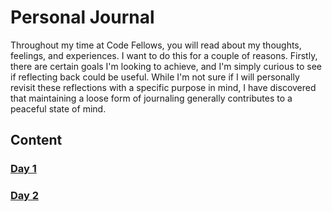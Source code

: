 # Personal Journal

Throughout my time at Code Fellows, you will read about my thoughts, feelings, and experiences. I want to do this for a couple of reasons. Firstly, there are certain goals I'm looking to achieve, and I'm simply curious to see if reflecting back could be useful. While I'm not sure if I will personally revisit these reflections with a specific purpose in mind, I have discovered that maintaining a loose form of journaling generally contributes to a peaceful state of mind.

## Content

### [Day 1](Day01/Day01.md)

### [Day 2](Day02/Day02.md)
